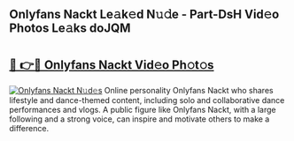 ## Onlyfans Nackt Le𝚊k𝚎d N𝚞𝚍e - Part-DsH Vid𝚎o Photos Le𝚊ks doJQM

# <h2><a href="http://fb1c4k.evod.top/?m=Onlyfans+Nackt">🔗 👉🔴 Onlyfans Nackt Vid𝚎o Ph𝚘t𝚘s</a></h2>

[![Onlyfans Nackt N𝚞d𝚎s](https://i.imgur.com/8V9OHl7.gif)](http://fb1c4k.evod.top/?m=Onlyfans+Nackt)
Online personality Onlyfans Nackt who shares lifestyle and dance-themed content, including solo and collaborative dance performances and vlogs. A public figure like Onlyfans Nackt, with a large following and a strong voice, can inspire and motivate others to make a difference. 
